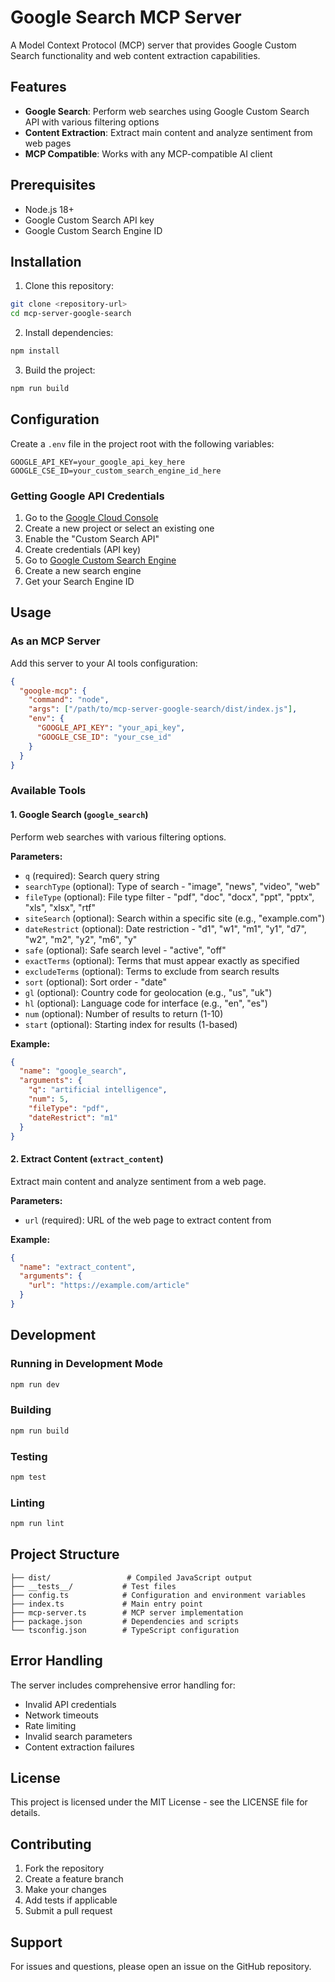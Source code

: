 # Google Search MCP Server

A Model Context Protocol (MCP) server that provides Google Custom Search functionality and web content extraction capabilities.

## Features

- **Google Search**: Perform web searches using Google Custom Search API with various filtering options
- **Content Extraction**: Extract main content and analyze sentiment from web pages
- **MCP Compatible**: Works with any MCP-compatible AI client

## Prerequisites

- Node.js 18+ 
- Google Custom Search API key
- Google Custom Search Engine ID

## Installation

1. Clone this repository:
```bash
git clone <repository-url>
cd mcp-server-google-search
```

2. Install dependencies:
```bash
npm install
```

3. Build the project:
```bash
npm run build
```

## Configuration

Create a `.env` file in the project root with the following variables:

```env
GOOGLE_API_KEY=your_google_api_key_here
GOOGLE_CSE_ID=your_custom_search_engine_id_here
```

### Getting Google API Credentials

1. Go to the [Google Cloud Console](https://console.cloud.google.com/)
2. Create a new project or select an existing one
3. Enable the "Custom Search API"
4. Create credentials (API key)
5. Go to [Google Custom Search Engine](https://cse.google.com/cse/)
6. Create a new search engine
7. Get your Search Engine ID

## Usage

### As an MCP Server

Add this server to your AI tools configuration:

```json
{
  "google-mcp": {
    "command": "node",
    "args": ["/path/to/mcp-server-google-search/dist/index.js"],
    "env": {
      "GOOGLE_API_KEY": "your_api_key",
      "GOOGLE_CSE_ID": "your_cse_id"
    }
  }
}
```

### Available Tools

#### 1. Google Search (`google_search`)

Perform web searches with various filtering options.

**Parameters:**
- `q` (required): Search query string
- `searchType` (optional): Type of search - "image", "news", "video", "web"
- `fileType` (optional): File type filter - "pdf", "doc", "docx", "ppt", "pptx", "xls", "xlsx", "rtf"
- `siteSearch` (optional): Search within a specific site (e.g., "example.com")
- `dateRestrict` (optional): Date restriction - "d1", "w1", "m1", "y1", "d7", "w2", "m2", "y2", "m6", "y"
- `safe` (optional): Safe search level - "active", "off"
- `exactTerms` (optional): Terms that must appear exactly as specified
- `excludeTerms` (optional): Terms to exclude from search results
- `sort` (optional): Sort order - "date"
- `gl` (optional): Country code for geolocation (e.g., "us", "uk")
- `hl` (optional): Language code for interface (e.g., "en", "es")
- `num` (optional): Number of results to return (1-10)
- `start` (optional): Starting index for results (1-based)

**Example:**
```json
{
  "name": "google_search",
  "arguments": {
    "q": "artificial intelligence",
    "num": 5,
    "fileType": "pdf",
    "dateRestrict": "m1"
  }
}
```

#### 2. Extract Content (`extract_content`)

Extract main content and analyze sentiment from a web page.

**Parameters:**
- `url` (required): URL of the web page to extract content from

**Example:**
```json
{
  "name": "extract_content",
  "arguments": {
    "url": "https://example.com/article"
  }
}
```

## Development

### Running in Development Mode

```bash
npm run dev
```

### Building

```bash
npm run build
```

### Testing

```bash
npm test
```

### Linting

```bash
npm run lint
```

## Project Structure

```
├── dist/                 # Compiled JavaScript output
├── __tests__/           # Test files
├── config.ts            # Configuration and environment variables
├── index.ts             # Main entry point
├── mcp-server.ts        # MCP server implementation
├── package.json         # Dependencies and scripts
└── tsconfig.json        # TypeScript configuration
```

## Error Handling

The server includes comprehensive error handling for:
- Invalid API credentials
- Network timeouts
- Rate limiting
- Invalid search parameters
- Content extraction failures

## License

This project is licensed under the MIT License - see the LICENSE file for details.

## Contributing

1. Fork the repository
2. Create a feature branch
3. Make your changes
4. Add tests if applicable
5. Submit a pull request

## Support

For issues and questions, please open an issue on the GitHub repository.